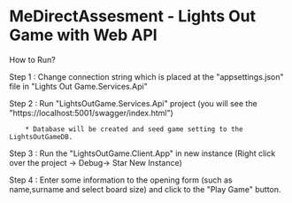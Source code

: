 # MeDirectAssesment - Lights Out Game with Web API

How to Run?

Step 1 : Change connection string which is placed at the "appsettings.json" file in "Lights Out Game.Services.Api" 

Step 2 : Run "LightsOutGame.Services.Api" project (you will see the "https://localhost:5001/swagger/index.html")

        * Database will be created and seed game setting to the LightsOutGameDB.
        
Step 3 : Run the "LightsOutGame.Client.App" in new instance (Right click over the project -> Debug-> Star New Instance)

Step 4 : Enter some information to the opening form (such as name,surname and select board size) and click to the "Play Game" button.

